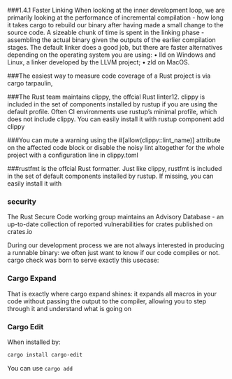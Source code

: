 ###1.4.1 Faster Linking
When looking at the inner development loop, we are primarily looking at the performance of incremental compilation - how long it takes cargo to rebuild our binary after having made a small change
to the source code.
A sizeable chunk of time is spent in the linking phase - assembling the actual binary given the
outputs of the earlier compilation stages.
The default linker does a good job, but there are faster alternatives depending on the operating
system you are using:
• lld on Windows and Linux, a linker developed by the LLVM project;
• zld on MacOS.

###The easiest way to measure code coverage of a Rust project is via cargo tarpaulin,

###The Rust team maintains clippy, the offcial Rust linter12.
clippy is included in the set of components installed by rustup if you are using the default profile.
Often CI environments use rustup’s minimal profile, which does not include clippy.
You can easily install it with
rustup component add clippy

###You can mute a warning using the #[allow(clippy::lint_name)] attribute on the affected code
block or disable the noisy lint altogether for the whole project with a configuration line in clippy.toml

###rustfmt is the offcial Rust formatter.
Just like clippy, rustfmt is included in the set of default components installed by rustup. If missing,
you can easily install it with

### security

The Rust Secure Code working group maintains an Advisory Database - an up-to-date collection of
reported vulnerabilities for crates published on crates.io

During our development process we are not always interested in producing a runnable binary: we often just want
to know if our code compiles or not. cargo check was born to serve exactly this usecase:

### Cargo Expand

That is exactly where cargo expand shines: it expands all macros in your code without passing the
output to the compiler, allowing you to step through it and understand what is going on


### Cargo Edit
When installed by:
```sh
cargo install cargo-edit
```
You can use 
`cargo add`